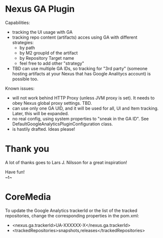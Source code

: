 Nexus GA Plugin
===============

Capabilities:

* tracking the UI usage with GA
* tracking repo content (artifacts) acces using GA with different strategies:
  * by path
  * by M2 groupId of the artifact
  * by Repository Target name
  * feel free to add other "strategy"
* TBD can use multiple GA IDs, so tracking for "3rd party" (someone hosting artifacts at your Nexus that has Google Analitycs account) is possible too.

Known issues:

* will not work behind HTTP Proxy (unless JVM proxy is set). It needs to obey Nexus global proxy settings. TBD.
* can use only one GA UID, and it will be used for all, UI and Item tracking. Later, this will be expanded.
* no real config, using system properties to "sneak in the GA ID". See DefaultGoogleAnalyticsPluginConfiguration class.
* is hastily drafted. Ideas please!

Thank you
=========

A lot of thanks goes to Lars J. Nilsson for a great inspiration!

Have fun!  
~t~

CoreMedia
=========

To update the Google Analytics trackerId or the list of the tracked repositories, change the corresponding properties in the pom.xml:

* &lt;nexus.ga.trackerId&gt;UA-XXXXXX-X&lt;/nexus.ga.trackerId&gt;
* &lt;trackedRepositories&gt;snapshots,releases&lt;/trackedRepositories&gt;

